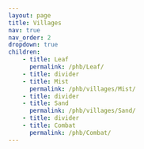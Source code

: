 ```yaml
---
layout: page
title: Villages
nav: true
nav_order: 2
dropdown: true
children:
    - title: Leaf
      permalink: /phb/Leaf/
    - title: divider
    - title: Mist
      permalink: /phb/villages/Mist/
    - title: divider
    - title: Sand
      permalink: /phb/villages/Sand/
    - title: divider
    - title: Combat
      permalink: /phb/Combat/
---
```

